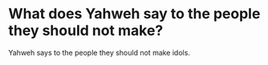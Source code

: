 # What does Yahweh say to the people they should not make?

Yahweh says to the people they should not make idols.
